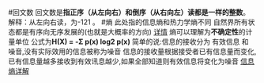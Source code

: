 #回文数
	回文数是**指正序（从左向右）和倒序（从右向左）读都是一样的整数**。 解释：从左向右读，为-121 。
#熵 此处指的信息熵和热力学熵不同 
	自然界所有状态都是有序向无序发展的(也就是大概率的方向)   [详情](https://www.youtube.com/watch?v=084cwqiKzx0)
	熵可以理解为**不确定性**的计量单位
	公式为**H(X) = -Σ p(x) log2 p(x)**
	简单的说:信息的接收分为 有效信息  和  噪音,没有实际效用的信息被称为噪音
	信息的接收量根据接受者已有信息量而变化,已有信息量越多接收到有效讯息越少,如果全部知道则有效信息将变化为噪音
	[信息熵详解](https://www.zhihu.com/question/22178202/answer/577936758)












